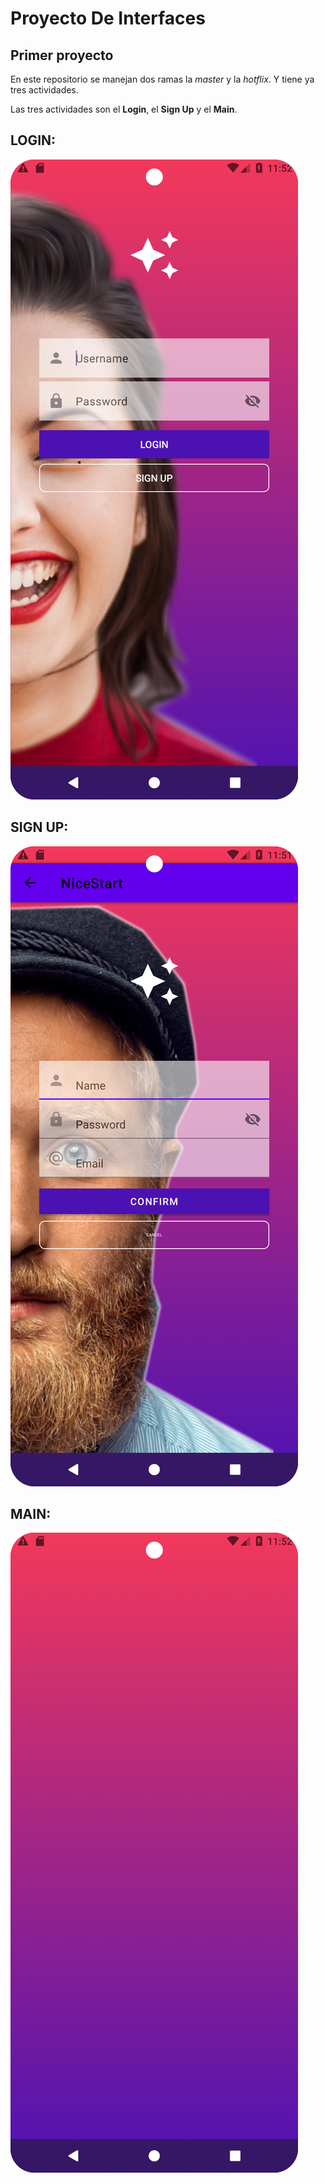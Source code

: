 # Proyecto De Interfaces

## Primer proyecto 

En este repositorio se manejan dos ramas la *master* y la *hotflix*. Y tiene ya tres actividades.

Las tres actividades son el **Login**, el **Sign Up** y el **Main**.


## LOGIN:

![LOGIN_ACTIVITY](img/Login.png)


## SIGN UP:

![SIGNUP_ACTIVITY](img/SignUp.png)


## MAIN:

![MAIN_ACTIVITY](img/Main.png)